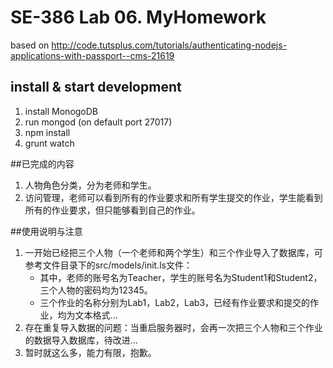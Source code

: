 # SE-386 Lab 06. MyHomework    

based on http://code.tutsplus.com/tutorials/authenticating-nodejs-applications-with-passport--cms-21619

## install & start development
1. install MonogoDB
2. run mongod (on default port 27017)
3. npm install
4. grunt watch


##已完成的内容
1. 人物角色分类，分为老师和学生。
2. 访问管理，老师可以看到所有的作业要求和所有学生提交的作业，学生能看到所有的作业要求，但只能够看到自己的作业。

##使用说明与注意
1. 一开始已经把三个人物（一个老师和两个学生）和三个作业导入了数据库，可参考文件目录下的src/models/init.ls文件：
    - 其中，老师的账号名为Teacher，学生的账号名为Student1和Student2，三个人物的密码均为12345。
    - 三个作业的名称分别为Lab1，Lab2，Lab3，已经有作业要求和提交的作业，均为文本格式...
2. 存在重复导入数据的问题：当重启服务器时，会再一次把三个人物和三个作业的数据导入数据库，待改进...
3. 暂时就这么多，能力有限，抱歉。


